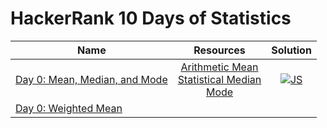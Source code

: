 # HackerRank 10 Days of Statistics

| Name | Resources | Solution |
| ---- | :-------: | :------: |
| [Day 0: Mean, Median, and Mode](https://www.hackerrank.com/challenges/s10-basic-statistics/problem) | [Arithmetic Mean](https://mathworld.wolfram.com/ArithmeticMean.html)<br> [Statistical Median](https://mathworld.wolfram.com/StatisticalMedian.html)<br> [Mode](https://mathworld.wolfram.com/Mode.html) | [![JS](https://img.icons8.com/color/40/000000/javascript.png)]('Day-0_-_Mean_Median_Mode/mean_median_mode.js') |
| [Day 0: Weighted Mean](https://www.hackerrank.com/challenges/s10-weighted-mean/problem?isFullScreen=true)| | |
